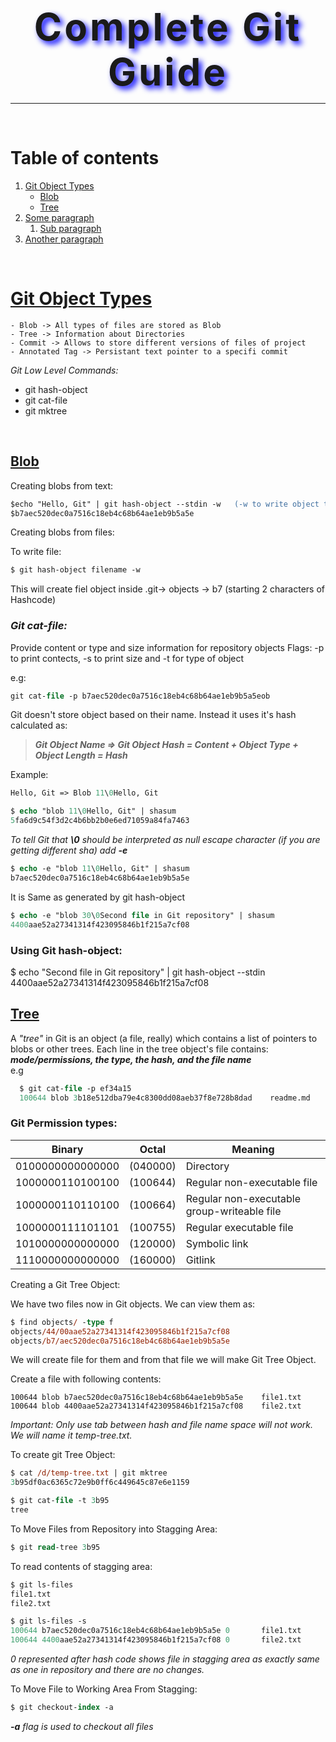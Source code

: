 <style>
     .note-name {          
          font-weight: 700;
          font-size:60px;
          text-shadow:5px 5px 10px blue;
          letter-spacing: 4px;
     }
</style>

<center><spand class="note-name">Complete Git Guide</span></center>

---
<br>

# Table of contents
1. [Git Object Types](#git-object-types)  
     - [Blob](#blob)  
     - [Tree](#tree)
2. [Some paragraph](#paragraph1)
    1. [Sub paragraph](#subparagraph1)
3. [Another paragraph](#paragraph2)

<br>

# **[Git Object Types](#git-object-types)**
```
- Blob -> All types of files are stored as Blob 
- Tree -> Information about Directories
- Commit -> Allows to store different versions of files of project
- Annotated Tag -> Persistant text pointer to a specifi commit
```

*Git Low Level Commands:*  
- git hash-object  
- git cat-file  
- git mktree  

<br>

## **[Blob](#blob)**

Creating blobs from text:  

```ps
$echo "Hello, Git" | git hash-object --stdin -w   (-w to write object to file system)  
$b7aec520dec0a7516c18eb4c68b64ae1eb9b5a5e  
```

Creating blobs from files:

To write file:
```ps
$ git hash-object filename -w
```

This will create fiel object inside .git-> objects -> b7 (starting 2 characters of Hashcode)

### **_Git cat-file:_**

Provide content or type and size information for repository objects
Flags: -p to print contects, -s to print size and -t for type of object

e.g: 
```ps
git cat-file -p b7aec520dec0a7516c18eb4c68b64ae1eb9b5a5eob
```

Git doesn't store object based on their name. Instead it uses it's hash calculated as:


> ***Git Object Name => Git Object Hash = Content + Object Type + Object Length = Hash***

Example:   
```ps
Hello, Git => Blob 11\0Hello, Git
```

```ps
$ echo "blob 11\0Hello, Git" | shasum
5fa6d9c54f3d2c4b6bb2b0e6ed71059a84fa7463  
```

*To tell Git that __\0__ should be interpreted as null escape character (if you are getting different sha) add __-e__*

```ps
$ echo -e "blob 11\0Hello, Git" | shasum  
b7aec520dec0a7516c18eb4c68b64ae1eb9b5a5e  
```

It is Same as generated by git hash-object  

```ps
$ echo -e "blob 30\0Second file in Git repository" | shasum  
4400aae52a27341314f423095846b1f215a7cf08
```

### Using Git hash-object:
$ echo "Second file in Git repository" | git hash-object --stdin
4400aae52a27341314f423095846b1f215a7cf08

## **[Tree](#tree)**
 A *"tree"* in Git is an object (a file, really) which contains a list of pointers to blobs or other trees.  Each line in the tree object's file contains:   
***mode/permissions, the type, the hash, and the file name***  
e.g 
```ps
  $ git cat-file -p ef34a15  
  100644 blob 3b18e512dba79e4c8300dd08aeb37f8e728b8dad    readme.md
```

### Git Permission types:
| Binary | Octal | Meaning |
| ------ | ----- |-------------|
|0100000000000000|(040000)| Directory|  
|1000000110100100|(100644)| Regular non-executable file|  
|1000000110110100| (100664)| Regular non-executable group-writeable file|
|1000000111101101| (100755)| Regular executable file|
|1010000000000000| (120000)| Symbolic link|
|1110000000000000| (160000)| Gitlink|

Creating a Git Tree Object:

We have two files now in Git objects. We can view them as:

```ps
$ find objects/ -type f
objects/44/00aae52a27341314f423095846b1f215a7cf08
objects/b7/aec520dec0a7516c18eb4c68b64ae1eb9b5a5e
```

We will create file for them and from that file we will make Git Tree Object.

Create a file with following contents:
```
100644 blob b7aec520dec0a7516c18eb4c68b64ae1eb9b5a5e    file1.txt
100644 blob 4400aae52a27341314f423095846b1f215a7cf08    file2.txt
```

*Important: Only use tab between hash and file name space will not work.
We will name it temp-tree.txt.*

To create git Tree Object:

```ps
$ cat /d/temp-tree.txt | git mktree
3b95df0ac6365c72e9b0ff6c449645c87e6e1159

$ git cat-file -t 3b95
tree
```

To Move Files from Repository into Stagging Area:

```ps
$ git read-tree 3b95
```

To read contents of stagging area:
```ps
$ git ls-files
file1.txt
file2.txt

$ git ls-files -s
100644 b7aec520dec0a7516c18eb4c68b64ae1eb9b5a5e 0       file1.txt
100644 4400aae52a27341314f423095846b1f215a7cf08 0       file2.txt

```

*0 represented after hash code shows file in stagging area as exactly same as one in repository and there are no changes.*


To Move File to Working Area From Stagging:

```ps
$ git checkout-index -a
```
*__-a__ flag is used to checkout all files*

